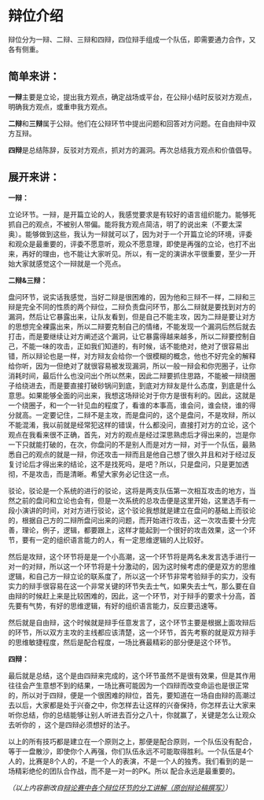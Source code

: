 # 辩位介绍

辩位分为一辩、二辩、三辩和四辩，四位辩手组成一个队伍，即需要通力合作，又各有侧重。

## 简单来讲：

**一辩**主要是立论，提出我方观点，确定战场或平台，在公辩小结时反驳对方观点，明确我方观点，或重申我方观点。

**二辩**和**三辩**属于公辩。他们在公辩环节中提出问题和回答对方问题。在自由辩中双方互辩。

**四辩**是总结陈辞，反驳对方观点，抓对方的漏洞。再次总结我方观点和价值倡导。


## 展开来讲：


**一辩：**

立论环节。一辩，是开篇立论的人，我感觉要求是有较好的语言组织能力。能够死抓自己的观点，不被别人带偏。能将我方观点简洁，明了的说出来（不要太深奥）。能够做到这些，我认为一辩就可以了，因为对于一个开篇立论的环境，评委和观众是最重要的，评委不愿意听，观众不愿意理，即使是再强的立论，也打不出来，再好的理由，也不能让大家听见。所以，有一定的演讲水平很重要，至少一开始大家就感觉这个一辩就是一个亮点。

**二辩&三辩：**

盘问环节，说实话我感觉，当好二辩是很困难的，因为他和三辩不一样，二辩和三辩是完全不同的性质的两个辩位，二辩负责盘问环节，那么二辩就是要找到对方的漏洞，然后让它暴露出来，让队友看到，但是自己不能主攻，因为二辩是要让对方的思想完全裸露出来，所以二辩要克制自己的情绪，不能发现一个漏洞后然后就去打击，而是要继续让对方阐述这个漏洞，让它暴露得越来越多，所以二辩要控制自己，不能一味的攻击，正如我们知道的，有时候，话不能绝对，绝对了很容易出错，所以辩论也是一样，对方辩友会给你一个很模糊的概念，他也不好完全的解释给你听，因为一但绝对了就很容易被发现漏洞，所以一般一辩会和你兜圈子，让你消耗时间，最后什么也没问出个所以然来，因此二辩要抓住思路，不能被一辩绕圈子给绕进去，而是要直接打破砂锅问到底，到底对方辩友是什么态度，到底是什么意思。如果能够全面的问出来，我想这场辩论对于你方是很有利的。因此，这就是一个绕圈子，和一个一针见血的程度了，看谁的本事高，谁会问，谁会绕，谁的得分就高。一定要记住，二辩不是主攻，而是盘问的，这个是盘问，不是攻辩，所以不能混淆，我以前就是经常犯这样的错误，什么都没问，直接打对方的立论，这个观点在我看来很不正确，首先，对方的观点是经过深思熟虑后才得出来的，岂是你一下只就能打破的，在次，你盘问的不是别人而是对方一辩，对于一个队伍，最熟悉自己的观点的就是一辩，你还攻击一辩而且是他自己想了很久并且和对于经过反复讨论后才得出来的结论，这不是找死吗，是吧？所以，只是盘问，只是更加透彻，不是攻击，而是清晰。希望大家务必记住这一点。

驳论，驳论是一个系统的进行的驳论，这将是两支队伍第一次相互攻击的地方，当然之前的盘问和立论也会有，但是一次系统的总攻击便是这里开始，这里选手有一段小演讲的时间，对对方进行驳论，这个驳论我想就是建立在盘问的基础上而驳论的，根据自己方的二辩所盘问出来的问题，而开始进行攻击，这一次攻击要十分完善，理论，例子，逻辑，都要跟上，这样才能起到一个很好的攻击效果，这一个环节，要有一定的组织语言能力的人，有一定思维逻辑的人比较好。

然后是攻辩，这个环节将是是一个小高潮，这一个环节将是两名未发言选手进行一对一的对辩，所以这一个环节将是十分激动的，因为这时候考虑的便是双方的思维逻辑，和自己方一辩立论的联系度了，所以这一个环节非常考验辩手的实力，没有实力的辩手很容易在这一个非常关键的环节失去士气，如果失去士气，那么要在自由辩的时候赶上来是比较困难的，因此，这一个环节，对于辩手的要求十分高，首先要有气势，有好的思维逻辑，有好的组织语言能力，反应要迅速等。

然后就是自由辩，这个时候就是辩手任意发言了，这个环节主要是根据上面攻辩后的环节，所以双方主攻的主线都应该清楚，这一个环节，首先考察的就是双方辩手的思维敏捷程度，然后是配合程度，一场比赛最精彩的部分便是这个环节。

**四辩：**

最后就是总结，这个是由四辩来完成的，这个环节虽然不是很有效果，但是其作用往往会产生意想不到的结果，一场比赛可能因为一个四辩而改变命运也是很正常的，所以对于四辩，便是一个很困难的辩位，首先，要知道在一场自由辩的高潮过去以后，大家都是处于兴奋之中，你怎样去让这样的兴奋保持，你怎样去让大家来听你总结，你的总结能够让别人听进去百分之八十，你就赢了，关键是怎么让观众去听你的 ，这个是四辩必须想好的法子。

以上的所有技巧都是建立在一个原则之上，那便是配合原则，一个队伍没有配合，等于一盘散沙，即使你个人再强，你们队伍永远不可能取得胜利。一个队伍是4个人的，比赛是8个人的，不是一个人的表演，不是一个人的独秀。我们看到的是一场精彩绝伦的团队合作战，而不是一对一的PK。所以 配合永远是最重要的。

*（以上内容删改自[辩论赛中各个辩位环节的分工讲解（原创辩论稿撰写）](https://zhuanlan.zhihu.com/p/475846793)）*
